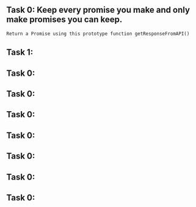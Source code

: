 ## Task 0: Keep every promise you make and only make promises you can keep.

    Return a Promise using this prototype function getResponseFromAPI()

## Task 1:
## Task 0:
## Task 0:
## Task 0:
## Task 0:
## Task 0:
## Task 0:
## Task 0:
